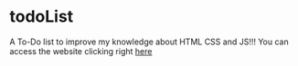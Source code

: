 # todoList
A To-Do list to improve my knowledge about HTML CSS and JS!!!
You can access the website clicking right <a href="https://fastidious-salamander-6c5d4b.netlify.app">here</a>